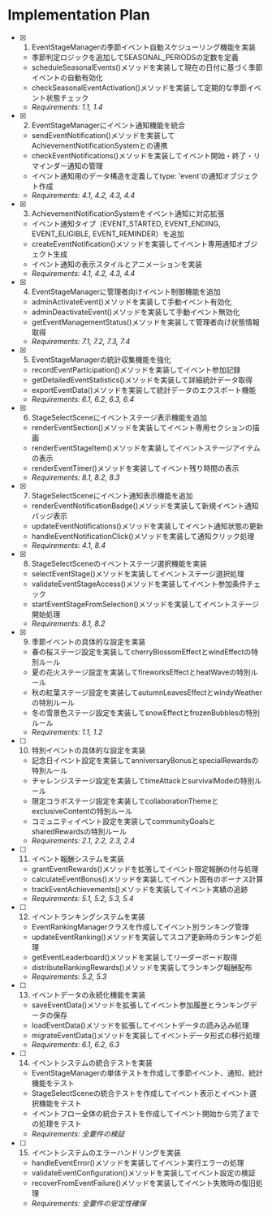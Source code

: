 # Implementation Plan

- [x] 1. EventStageManagerの季節イベント自動スケジューリング機能を実装
  - 季節判定ロジックを追加してSEASONAL_PERIODSの定数を定義
  - scheduleSeasonalEvents()メソッドを実装して現在の日付に基づく季節イベントの自動有効化
  - checkSeasonalEventActivation()メソッドを実装して定期的な季節イベント状態チェック
  - _Requirements: 1.1, 1.4_

- [x] 2. EventStageManagerにイベント通知機能を統合
  - sendEventNotification()メソッドを実装してAchievementNotificationSystemとの連携
  - checkEventNotifications()メソッドを実装してイベント開始・終了・リマインダー通知の管理
  - イベント通知用のデータ構造を定義してtype: 'event'の通知オブジェクト作成
  - _Requirements: 4.1, 4.2, 4.3, 4.4_

- [x] 3. AchievementNotificationSystemをイベント通知に対応拡張
  - イベント通知タイプ（EVENT_STARTED, EVENT_ENDING, EVENT_ELIGIBLE, EVENT_REMINDER）を追加
  - createEventNotification()メソッドを実装してイベント専用通知オブジェクト生成
  - イベント通知の表示スタイルとアニメーションを実装
  - _Requirements: 4.1, 4.2, 4.3, 4.4_

- [x] 4. EventStageManagerに管理者向けイベント制御機能を追加
  - adminActivateEvent()メソッドを実装して手動イベント有効化
  - adminDeactivateEvent()メソッドを実装して手動イベント無効化
  - getEventManagementStatus()メソッドを実装して管理者向け状態情報取得
  - _Requirements: 7.1, 7.2, 7.3, 7.4_

- [x] 5. EventStageManagerの統計収集機能を強化
  - recordEventParticipation()メソッドを実装してイベント参加記録
  - getDetailedEventStatistics()メソッドを実装して詳細統計データ取得
  - exportEventData()メソッドを実装して統計データのエクスポート機能
  - _Requirements: 6.1, 6.2, 6.3, 6.4_

- [x] 6. StageSelectSceneにイベントステージ表示機能を追加
  - renderEventSection()メソッドを実装してイベント専用セクションの描画
  - renderEventStageItem()メソッドを実装してイベントステージアイテムの表示
  - renderEventTimer()メソッドを実装してイベント残り時間の表示
  - _Requirements: 8.1, 8.2, 8.3_

- [x] 7. StageSelectSceneにイベント通知表示機能を追加
  - renderEventNotificationBadge()メソッドを実装して新規イベント通知バッジ表示
  - updateEventNotifications()メソッドを実装してイベント通知状態の更新
  - handleEventNotificationClick()メソッドを実装して通知クリック処理
  - _Requirements: 4.1, 8.4_

- [x] 8. StageSelectSceneのイベントステージ選択機能を実装
  - selectEventStage()メソッドを実装してイベントステージ選択処理
  - validateEventStageAccess()メソッドを実装してイベント参加条件チェック
  - startEventStageFromSelection()メソッドを実装してイベントステージ開始処理
  - _Requirements: 8.1, 8.2_

- [x] 9. 季節イベントの具体的な設定を実装
  - 春の桜ステージ設定を実装してcherryBlossomEffectとwindEffectの特別ルール
  - 夏の花火ステージ設定を実装してfireworksEffectとheatWaveの特別ルール
  - 秋の紅葉ステージ設定を実装してautumnLeavesEffectとwindyWeatherの特別ルール
  - 冬の雪景色ステージ設定を実装してsnowEffectとfrozenBubblesの特別ルール
  - _Requirements: 1.1, 1.2_

- [ ] 10. 特別イベントの具体的な設定を実装
  - 記念日イベント設定を実装してanniversaryBonusとspecialRewardsの特別ルール
  - チャレンジステージ設定を実装してtimeAttackとsurvivalModeの特別ルール
  - 限定コラボステージ設定を実装してcollaborationThemeとexclusiveContentの特別ルール
  - コミュニティイベント設定を実装してcommunityGoalsとsharedRewardsの特別ルール
  - _Requirements: 2.1, 2.2, 2.3, 2.4_

- [ ] 11. イベント報酬システムを実装
  - grantEventRewards()メソッドを拡張してイベント限定報酬の付与処理
  - calculateEventBonus()メソッドを実装してイベント固有のボーナス計算
  - trackEventAchievements()メソッドを実装してイベント実績の追跡
  - _Requirements: 5.1, 5.2, 5.3, 5.4_

- [ ] 12. イベントランキングシステムを実装
  - EventRankingManagerクラスを作成してイベント別ランキング管理
  - updateEventRanking()メソッドを実装してスコア更新時のランキング処理
  - getEventLeaderboard()メソッドを実装してリーダーボード取得
  - distributeRankingRewards()メソッドを実装してランキング報酬配布
  - _Requirements: 5.2, 5.3_

- [ ] 13. イベントデータの永続化機能を実装
  - saveEventData()メソッドを拡張してイベント参加履歴とランキングデータの保存
  - loadEventData()メソッドを拡張してイベントデータの読み込み処理
  - migrateEventData()メソッドを実装してイベントデータ形式の移行処理
  - _Requirements: 6.1, 6.2, 6.3_

- [ ] 14. イベントシステムの統合テストを実装
  - EventStageManagerの単体テストを作成して季節イベント、通知、統計機能をテスト
  - StageSelectSceneの統合テストを作成してイベント表示とイベント選択機能をテスト
  - イベントフロー全体の統合テストを作成してイベント開始から完了までの処理をテスト
  - _Requirements: 全要件の検証_

- [ ] 15. イベントシステムのエラーハンドリングを実装
  - handleEventError()メソッドを実装してイベント実行エラーの処理
  - validateEventConfiguration()メソッドを実装してイベント設定の検証
  - recoverFromEventFailure()メソッドを実装してイベント失敗時の復旧処理
  - _Requirements: 全要件の安定性確保_